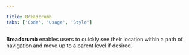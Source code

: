 ```yaml
---

title: Breadcrumb
tabs: ['Code', 'Usage', 'Style']
---
```


**Breadcrumb** enables users to quickly see their location within a path of navigation and move up to a parent level if desired.

<component 
    name="Breadcrumb"
    component="breadcrumb" 
    variation="breadcrumb"
    codepen="eevVxq"
    hasReactVersion="true" 
    >
</component>

<component-docs component="breadcrumb"></component-docs>
